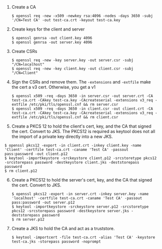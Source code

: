 1. Create a CA

   ```
   $ openssl req -new -x509 -newkey rsa:4096 -nodes -days 3650 -subj '/CN=Test CA' -out test-ca.crt -keyout test-ca.key
   ```

2. Create keys for the client and server

   ```
   $ openssl genrsa -out client.key 4096
   $ openssl genrsa -out server.key 4096
   ```

3. Create CSRs

   ```
   $ openssl req -new -key server.key -out server.csr -subj "/CN=localhost"
   $ openssl req -new -key client.key -out client.csr -subj "/CN=Client"
   ```

4. Sign the CSRs and remove them.  The `-extensions` and `-extfile` make
   the cert a v3 cert.  Otherwise, you get a v1

   ```
   $ openssl x509 -req -days 3650 -in server.csr -out server.crt -CA test-ca.crt -CAkey test-ca.key -CAcreateserial -extensions v3_req -extfile /etc/pki/tls/openssl.cnf && rm server.csr
   $ openssl x509 -req -days 3650 -in client.csr -out client.crt -CA test-ca.crt -CAkey test-ca.key -CAcreateserial -extensions v3_req -extfile /etc/pki/tls/openssl.cnf && rm client.csr
   ```

5. Create a PKCS 12 to hold the client's cert, key, and the CA that
   signed the cert.  Convert to JKS.  The PKCS12 is required as keytool
    does not all the import of a private key directly into a new JKS.

  ```
  $ openssl pkcs12 -export -in client.crt -inkey client.key -name 'Client' -certfile test-ca.crt -caname 'Test CA' -passout pass:password -out client.p12
  $ keytool -importkeystore -srckeystore client.p12 -srcstoretype pkcs12 -srcstorepass password -destkeystore client.jks -deststorepass password
  $ rm client.p12
  ```

6. Create a PKCS12 to hold the server's cert, key, and the CA that
   signed the cert.  Convert to JKS.

   ```
   $ openssl pkcs12 -export -in server.crt -inkey server.key -name 'localhost' -certfile test-ca.crt -caname 'Test CA' -passout pass:password -out server.p12
   $ keytool -importkeystore -srckeystore server.p12 -srcstoretype pkcs12 -srcstorepass password -destkeystore server.jks -deststorepass password
   $ rm server.p12
   ```

7. Create a JKS to hold the CA and act as a truststore.

   ```
   $ keytool -importcert -file test-ca.crt -alias 'Test CA' -keystore test-ca.jks -storepass password -noprompt
   ```

